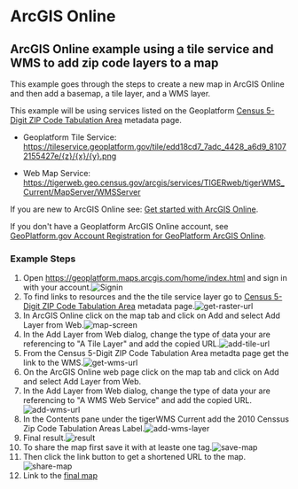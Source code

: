 # ArcGIS Online

## ArcGIS Online example using a tile service and WMS to add zip code layers to a map
This example goes through the steps to create a new map in ArcGIS Online and then add a basemap, a tile layer, and a WMS layer.

This example will be using services listed on the Geoplatform [Census 5-Digit ZIP Code Tabulation Area](https://www.geoplatform.gov/metadata/895888d3-4f32-5143-88e2-e7b3612891f0) metadata page.

* Geoplatform Tile Service: https://tileservice.geoplatform.gov/tile/edd18cd7_7adc_4428_a6d9_81072155427e/{z}/{x}/{y}.png

* Web Map Service: https://tigerweb.geo.census.gov/arcgis/services/TIGERweb/tigerWMS_Current/MapServer/WMSServer

If you are new to ArcGIS Online see: [Get started with ArcGIS Online](https://learn.arcgis.com/en/projects/get-started-with-arcgis-online/).

If you don't have a Geoplatform ArcGIS Online account, see [GeoPlatform.gov Account Registration for GeoPlatform ArcGIS Online](https://geoplatform.atlassian.net/wiki/spaces/GC/pages/833552385/GeoPlatform.gov+Account+Registration+and+Sign-In+Instructions+for+GeoPlatform+ArcGIS+Online).

### Example Steps
1. Open https://geoplatform.maps.arcgis.com/home/index.html and sign in with your account.![Signin](https://user-images.githubusercontent.com/64213093/124012833-d239de00-d99e-11eb-867b-a358d7d1eec6.png)
2. To find links to resources and the the tile service layer go to [Census 5-Digit ZIP Code Tabulation Area](https://www.geoplatform.gov/metadata/895888d3-4f32-5143-88e2-e7b3612891f0) metadata page.![get-raster-url](https://user-images.githubusercontent.com/64213093/124013793-f9dd7600-d99f-11eb-8894-b94a17bc3b3b.png)
3. In ArcGIS Online click on the map tab and click on Add and select Add Layer from Web.![map-screen](https://user-images.githubusercontent.com/64213093/122100865-e55e8280-cdd0-11eb-9ad4-fae8f3b204a0.png)
4. In the Add Layer from Web dialog, change the type of data your are referencing to "A Tile Layer" and add the copied URL.![add-tile-url](https://user-images.githubusercontent.com/64213093/122101444-88170100-cdd1-11eb-8265-5b8078678000.png)
5. From the Census 5-Digit ZIP Code Tabulation Area metadta page get the link to the WMS.![get-wms-url](https://user-images.githubusercontent.com/64213093/124016161-9274f580-d9a2-11eb-9835-cd19e93caf07.png)
6. On the ArcGIS Online web page click on the map tab and click on Add and select Add Layer from Web.
7. In the Add Layer from Web dialog, change the type of data your are referencing to "A WMS Web Service" and add the copied URL.![add-wms-url](https://user-images.githubusercontent.com/64213093/122102281-813cbe00-cdd2-11eb-9961-da770ee5f4c7.png)
8. In the Contents pane under the tigerWMS Current add the 2010 Censsus Zip Code Tabulation Areas Label.![add-wms-layer](https://user-images.githubusercontent.com/64213093/122102762-045e1400-cdd3-11eb-9f38-10cc3bc91148.png)
9. Final result.![result](https://user-images.githubusercontent.com/64213093/122103358-c3b2ca80-cdd3-11eb-96a3-de96896644d1.png)
10. To share the map first save it with at leaste one tag.![save-map](https://user-images.githubusercontent.com/64213093/122103446-dc22e500-cdd3-11eb-8992-20ec12d10087.png)
11. Then click the link button to get a shortened URL to the map.![share-map](https://user-images.githubusercontent.com/64213093/122103563-007ec180-cdd4-11eb-949c-39def0254b3d.png)
12. Link to the [final map](https://arcg.is/18eejj)





